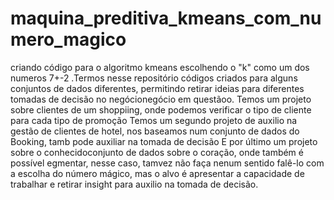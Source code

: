 # maquina_preditiva_kmeans_com_numero_magico
criando código para o algoritmo kmeans escolhendo o "k" como um dos numeros 7+-2
.Termos nesse repositório códigos criados para alguns conjuntos de dados diferentes, permitindo retirar ideias para diferentes tomadas de decisão no negócionegócio em questãoo.
Temos um projeto sobre clientes de um shoppiing, onde podemos verificar o tipo de cliente para cada tipo de promoção
Temos um segundo projeto de auxilio na gestão de clientes de hotel, nos baseamos num conjunto de dados do Booking, tamb  pode auxiliar na tomada de decisão
E por último um projeto sobre o conhecidoconjunto de dados sobre  o coração, onde também é possível egmentar, nesse caso, tamvez não faça nenum sentido falê-lo com a escolha do número mágico, mas o alvo é apresentar a capacidade de trabalhar e retirar insight para auxilio na tomada de decisão.
